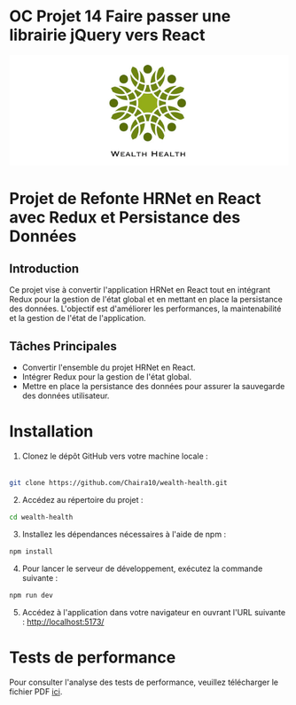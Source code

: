 # OC Projet 14 Faire passer une librairie jQuery vers React

![Logo de l'application](./public/logo-readme.png)

# Projet de Refonte HRNet en React avec Redux et Persistance des Données

## Introduction
Ce projet vise à convertir l'application HRNet en React tout en intégrant Redux pour la gestion de l'état global et en mettant en place la persistance des données. L'objectif est d'améliorer les performances, la maintenabilité et la gestion de l'état de l'application.

## Tâches Principales
- Convertir l'ensemble du projet HRNet en React.
- Intégrer Redux pour la gestion de l'état global.
- Mettre en place la persistance des données pour assurer la sauvegarde des données utilisateur.

# Installation

1. Clonez le dépôt GitHub vers votre machine locale :
```bash

git clone https://github.com/Chaira10/wealth-health.git
```

2. Accédez au répertoire du projet :
```bash
cd wealth-health
```

3. Installez les dépendances nécessaires à l'aide de npm :
```bash
npm install
```

4. Pour lancer le serveur de développement, exécutez la commande suivante :
```bash
npm run dev
```

5. Accédez à l'application dans votre navigateur en ouvrant l'URL suivante :
[http://localhost:5173/](http://localhost:5173/)

# Tests de performance

Pour consulter l'analyse des tests de performance, veuillez télécharger le fichier PDF [ici](./public/pdf/Test.pdf).
